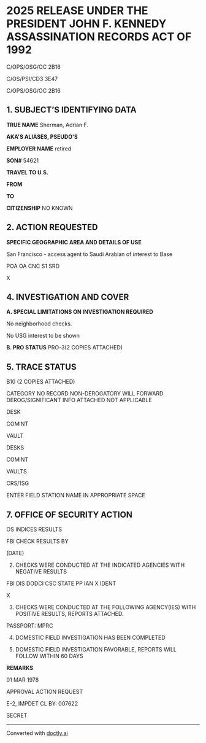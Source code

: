 # 2025 RELEASE UNDER THE PRESIDENT JOHN F. KENNEDY ASSASSINATION RECORDS ACT OF 1992

C/OPS/OSG/OC 2B16

C/OS/PSI/CD3 3E47

C/OPS/OSG/OC 2B16

## 1. SUBJECT’S IDENTIFYING DATA

**TRUE NAME** Sherman, Adrian F.

**AKA'S ALIASES, PSEUDO'S**

**EMPLOYER NAME** retired

**SON#** 54621

**TRAVEL TO U.S.**

**FROM**

**TO**

**CITIZENSHIP** NO KNOWN

## 2. ACTION REQUESTED

**SPECIFIC GEOGRAPHIC AREA AND DETAILS OF USE**

San Francisco - access agent to Saudi Arabian of interest to Base

POA OA CNC S1 SRD

X

## 4. INVESTIGATION AND COVER

**A. SPECIAL LIMITATIONS ON INVESTIGATION REQUIRED**

No neighborhood checks.

No USG interest to be shown

**B. PRO STATUS** PRO-3(2 COPIES ATTACHED)

## 5. TRACE STATUS

B10 (2 COPIES ATTACHED)

CATEGORY NO RECORD NON-DEROGATORY WILL FORWARD DEROG/SIGNIFICANT INFO ATTACHED NOT APPLICABLE

DESK

COMINT

VAULT

DESKS

COMINT

VAULTS

CRS/1SG

ENTER FIELD STATION NAME IN APPROPRIATE SPACE

## 7. OFFICE OF SECURITY ACTION

OS INDICES RESULTS

FBI CHECK RESULTS BY

(DATE)

2. CHECKS WERE CONDUCTED AT THE INDICATED AGENCIES WITH NEGATIVE RESULTS

FBI DIS DODCI CSC STATE PP IAN X IDENT

X

3. CHECKS WERE CONDUCTED AT THE FOLLOWING AGENCY(IES) WITH POSITIVE RESULTS, REPORTS ATTACHED.

PASSPORT: MPRC

4. DOMESTIC FIELD INVESTIGATION HAS BEEN COMPLETED

5. DOMESTIC FIELD INVESTIGATION FAVORABLE, REPORTS WILL FOLLOW WITHIN 60 DAYS

**REMARKS**

01 MAR 1978

APPROVAL ACTION REQUEST

E-2, IMPDET CL BY: 007622

SECRET


---
Converted with [doctly.ai](https://doctly.ai)